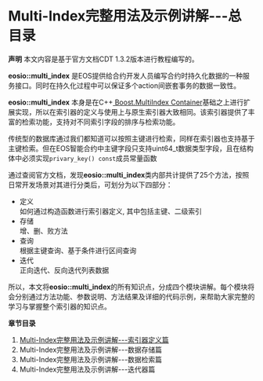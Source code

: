 # Multi-Index完整用法及示例讲解---总目录

**声明**  本文内容是基于官方文档CDT 1.3.2版本进行教程编写的。

**eosio::multi\_index** 是EOS提供给合约开发人员编写合约时持久化数据的一种服务接口。同时在持久化过程中可以保证多个action间嵌套事务的数据一致性。

**eosio::multi\_index** 本身是在C++[ Boost.MultiIndex Container](https://www.boost.org/doc/libs/1_62_0/libs/multi_index/doc/tutorial/index.html)基础之上进行扩展实现，所以在索引器的定义与使用上与原生索引器大致相同。该索引器提供了丰富的检索功能，支持对不同索引字段的排序与检索功能。

传统型的数据库通过我们都知道可以按照主键进行检索，同样在索引器也支持基于主键检索。但在EOS智能合约中主键字段只支持uint64\_t数据类型字段，且在结构体中必须实现`privary_key() const`成员常量函数

通过查阅官方文档，发现**eosio::multi\_index**类内部共计提供了25个方法，按照日常开发场景对其进行分类后，可划分为以下四部分：
- 定义  
	如何通过构造函数进行索引器定义, 其中包括主键、二级索引
- 存储  
	增、删、败方法
- 查询  
	根据主键查询、基于条件进行区间查询
- 迭代  
	正向迭代、反向迭代列表数据

所以，本文将**eosio::multi\_index**的所有知识点，分成四个模块讲解。每个模块将会分别通过方法功能、参数说明、方法结果及详细的代码示例，来帮助大家完整的学习与掌握整个索引器的知识点。

**章节目录**
1. [Multi-Index完整用法及示例讲解---索引器定义篇](contracts/multiindex_idx)
2. Multi-Index完整用法及示例讲解---数据存储篇
3. Multi-Index完整用法及示例讲解---数据检索篇
4. Multi-Index完整用法及示例讲解---迭代器篇
